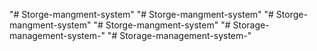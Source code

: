 "# Storge-mangment-system" 
"# Storge-mangment-system" 
"# Storge-mangment-system" 
"# Storge-mangment-system" 
"# Storage-management-system-" 
"# Storage-management-system-" 
